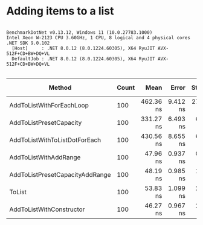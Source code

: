# Adding items to a list




```

BenchmarkDotNet v0.13.12, Windows 11 (10.0.27783.1000)
Intel Xeon W-2123 CPU 3.60GHz, 1 CPU, 8 logical and 4 physical cores
.NET SDK 9.0.102
  [Host]     : .NET 8.0.12 (8.0.1224.60305), X64 RyuJIT AVX-512F+CD+BW+DQ+VL
  DefaultJob : .NET 8.0.12 (8.0.1224.60305), X64 RyuJIT AVX-512F+CD+BW+DQ+VL


```
| Method                          | Count | Mean      | Error    | StdDev    | Median    | Ratio | RatioSD | Gen0   | Allocated | Alloc Ratio |
|-------------------------------- |------ |----------:|---------:|----------:|----------:|------:|--------:|-------:|----------:|------------:|
| AddToListWithForEachLoop        | 100   | 462.36 ns | 9.412 ns | 27.306 ns | 450.34 ns | 10.21 |    0.70 | 0.2832 |    1224 B |        2.68 |
| AddToListPresetCapacity         | 100   | 331.27 ns | 6.493 ns |  6.947 ns | 331.88 ns |  7.00 |    0.31 | 0.1149 |     496 B |        1.09 |
| AddToListWithToListDotForEach   | 100   | 430.56 ns | 8.655 ns |  6.758 ns | 431.48 ns |  9.06 |    0.36 | 0.4005 |    1728 B |        3.79 |
| AddToListWithAddRange           | 100   |  47.96 ns | 0.937 ns |  0.920 ns |  47.83 ns |  1.02 |    0.06 | 0.1057 |     456 B |        1.00 |
| AddToListPresetCapacityAddRange | 100   |  48.19 ns | 0.985 ns |  1.413 ns |  47.84 ns |  1.03 |    0.05 | 0.1057 |     456 B |        1.00 |
| ToList                          | 100   |  53.83 ns | 1.099 ns |  2.009 ns |  53.56 ns |  1.17 |    0.05 | 0.1057 |     456 B |        1.00 |
| AddToListWithConstructor        | 100   |  46.27 ns | 0.967 ns |  2.221 ns |  45.87 ns |  1.00 |    0.00 | 0.1057 |     456 B |        1.00 |
